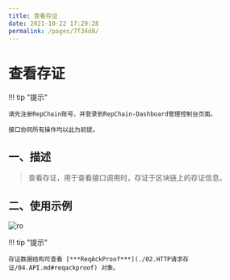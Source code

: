 ```yaml
---
title: 查看存证
date: 2021-10-22 17:29:28
permalink: /pages/7f34d8/
---
```


# 查看存证

!!! tip "提示"

    请先注册RepChain账号，并登录到RepChain-Dashboard管理控制台页面。

    接口协同所有操作均以此为前提。
  


## 一、描述

> 查看存证，用于查看接口调用时，存证于区块链上的存证信息。

## 二、使用示例

![ro](/img/save-dashboard.gif)

!!! tip "提示"

    存证数据结构可查看 [***ReqAckProof***](./02.HTTP请求存证/04.API.md#reqackproof) 对象。





